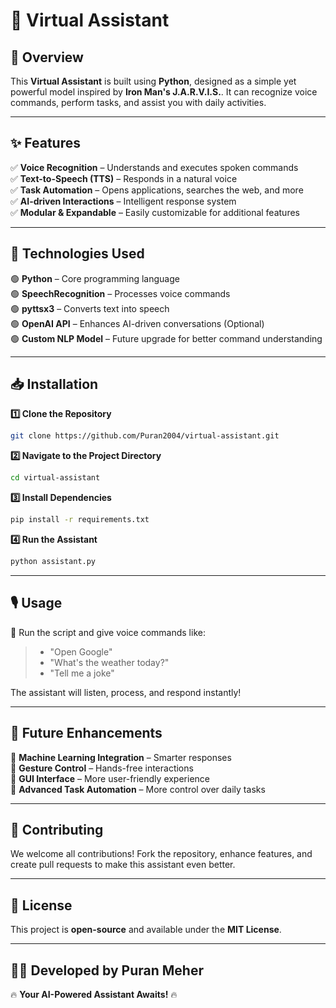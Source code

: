 # 🚀 Virtual Assistant

## 🌟 Overview
This **Virtual Assistant** is built using **Python**, designed as a simple yet powerful model inspired by **Iron Man's J.A.R.V.I.S.**. It can recognize voice commands, perform tasks, and assist you with daily activities.

---
## ✨ Features
✅ **Voice Recognition** – Understands and executes spoken commands  
✅ **Text-to-Speech (TTS)** – Responds in a natural voice  
✅ **Task Automation** – Opens applications, searches the web, and more  
✅ **AI-driven Interactions** – Intelligent response system  
✅ **Modular & Expandable** – Easily customizable for additional features  

---
## 🔧 Technologies Used
🟢 **Python** – Core programming language  
🟢 **SpeechRecognition** – Processes voice commands  
🟢 **pyttsx3** – Converts text into speech  
🟢 **OpenAI API** – Enhances AI-driven conversations (Optional)  
🟢 **Custom NLP Model** – Future upgrade for better command understanding  

---
## 📥 Installation
**1️⃣ Clone the Repository**
```bash
git clone https://github.com/Puran2004/virtual-assistant.git
```
**2️⃣ Navigate to the Project Directory**
```bash
cd virtual-assistant
```
**3️⃣ Install Dependencies**
```bash
pip install -r requirements.txt
```
**4️⃣ Run the Assistant**
```bash
python assistant.py
```

---
## 🎙️ Usage
🔹 Run the script and give voice commands like:
> - "Open Google"
> - "What's the weather today?"
> - "Tell me a joke"

The assistant will listen, process, and respond instantly!

---
## 🔮 Future Enhancements
🚀 **Machine Learning Integration** – Smarter responses  
🚀 **Gesture Control** – Hands-free interactions  
🚀 **GUI Interface** – More user-friendly experience  
🚀 **Advanced Task Automation** – More control over daily tasks  

---
## 🤝 Contributing
We welcome all contributions! Fork the repository, enhance features, and create pull requests to make this assistant even better.

---
## 📜 License
This project is **open-source** and available under the **MIT License**.

---
## 👨‍💻 Developed by **Puran Meher**

🔥 **Your AI-Powered Assistant Awaits!** 🔥

